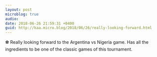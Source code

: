 ```yaml
---
layout: post
microblog: true
audio: 
date: 2018-06-26 21:59:31 +0400
guid: http://kaa.micro.blog/2018/06/26/really-looking-forward.html
---
```

⚽ Really looking forward to the Argentina vs Nigeria game. Has all the ingredients to be one of the classic games of this tournament.
